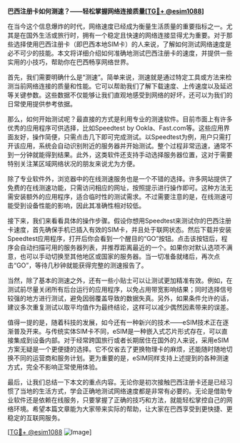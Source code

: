 **巴西注册卡如何测速？——轻松掌握网络连接质量[[TG💪+ @esim1088](https://t.me/s/esim1088)]**

在当今这个信息爆炸的时代，网络速度已经成为衡量生活质量的重要指标之一。尤其是在国外生活或旅行时，拥有一个稳定且快速的网络连接显得尤为重要。对于那些选择使用巴西注册卡（即巴西本地SIM卡）的人来说，了解如何测试网络速度是必不可少的技能。本文将详细介绍如何准确地测试巴西注册卡的速度，并提供一些实用的小技巧，帮助你在巴西畅享网络世界。

首先，我们需要明确什么是“测速”。简单来说，测速就是通过特定工具或方法来检测当前网络连接的质量和性能。它可以帮助我们了解下载速度、上传速度以及延迟等关键参数。这些数据不仅能够让我们直观地感受到网络的好坏，还可以为我们的日常使用提供参考依据。

那么，如何开始测试呢？最直接的方式是利用专业的测速软件。目前市面上有许多优秀的应用程序可供选择，比如Speedtest by Ookla、Fast.com等。这些应用界面友好，操作简便，只需点击几下即可完成测试。以Speedtest为例，用户只需打开该应用，系统会自动识别附近的服务器并开始测试。整个过程非常迅速，通常不到一分钟就能得到结果。此外，这类软件还支持手动选择服务器位置，这对于需要特别关注某区域网络状况的朋友来说尤为方便。

除了专业软件外，浏览器中的在线测速服务也是一个不错的选择。许多网站提供了免费的在线测速功能，只需访问相应的网址，按照提示进行操作即可。这种方法无需安装额外的应用程序，适合临时性的测试需求。不过需要注意的是，在线测速可能受到设备性能的影响，因此其准确性相对较低。

接下来，我们来看看具体的操作步骤。假设你想用Speedtest来测试你的巴西注册卡速度，首先确保手机已插入有效的SIM卡，并且处于联网状态。然后下载并安装Speedtest应用程序，打开后你会看到一个醒目的“GO”按钮。点击该按钮后，程序会自动扫描可用的服务器列表，并推荐距离最近的一个。如果你对默认选项不满意，也可以手动切换至其他地区或国家的服务器。当一切准备就绪后，再次点击“GO”，等待几秒钟就能获得完整的测速报告了。

当然，除了基本的测速之外，还有一些小贴士可以让测试更加精准有效。例如，在测试前尽量关闭所有后台运行的应用程序，以免占用带宽影响结果；同时选择信号较强的地方进行测试，避免因弱覆盖导致的数据失真。另外，如果条件允许的话，建议多次重复测试以取平均值作为最终结论，这样可以减少偶然因素带来的误差。

值得一提的是，随着科技的发展，如今还有一种新兴的技术——eSIM技术正在逐渐普及开来。与传统实体SIM卡不同，eSIM是一种嵌入式芯片形式存在，可以直接集成到设备内部。对于经常跨国旅行或者长期居住在国外的人来说，采用eSIM方案无疑是一个更便捷的选择。它不仅省去了更换物理卡的麻烦，还能随时随地切换不同的运营商和服务计划。更为重要的是，eSIM同样支持上述提到的各种测速方式，完全不影响正常使用体验。

最后，让我们总结一下本文的重点内容。无论你是初次接触巴西注册卡还是已经习惯了当地的生活方式，学会正确地测试网络速度都是非常有必要的。无论是借助专业软件还是依赖在线服务，只要掌握了正确的技巧和方法，就能轻松掌控自己的网络环境。希望本篇文章能为大家带来实际的帮助，让大家在巴西享受到更快捷、更稳定的互联网服务。

[[TG💪+ @esim1088](https://t.me/s/esim1088) ![Image](https://i.postimg.cc/4NQfJmqS/Snipaste-2025-05-13-00-14-12.png)]